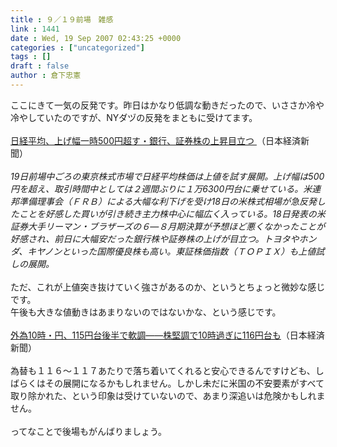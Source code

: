 ```yaml
---
title : ９／１９前場　雑感
link : 1441
date : Wed, 19 Sep 2007 02:43:25 +0000
categories : ["uncategorized"]
tags : []
draft : false
author : 倉下忠憲
---
```


ここにきて一気の反発です。昨日はかなり低調な動きだったので、いささか冷や冷やしていたのですが、NYダヅの反発をまともに受けてます。<BR><BR><A HREF="http://www.nikkei.co.jp/news/main/20070919NT000Y23119092007.html" TARGET="_blank">日経平均、上げ幅一時500円超す・銀行、証券株の上昇目立つ </A>（日本経済新聞）<BR><BR><I>19日前場中ごろの東京株式市場で日経平均株価は上値を試す展開。上げ幅は500円を超え、取引時間中としては２週間ぶりに１万6300円台に乗せている。米連邦準備理事会（ＦＲＢ）による大幅な利下げを受け18日の米株式相場が急反発したことを好感した買いが引き続き主力株中心に幅広く入っている。18日発表の米証券大手リーマン・ブラザーズの６―８月期決算が予想ほど悪くなかったことが好感され、前日に大幅安だった銀行株や証券株の上げが目立つ。トヨタやホンダ、キヤノンといった国際優良株も高い。東証株価指数（ＴＯＰＩＸ）も上値試しの展開。</I><BR><BR>ただ、これが上値突き抜けていく強さがあるのか、というとちょっと微妙な感じです。<BR>午後も大きな値動きはあまりないのではないかな、という感じです。<BR><BR><A HREF="http://www.nikkei.co.jp/news/market/20070919m2ds0imf0319.html" TARGET="_blank">外為10時・円、115円台後半で軟調――株堅調で10時過ぎに116円台も</A>（日本経済新聞）<BR><BR>為替も１１６～１１７あたりで落ち着いてくれると安心できるんですけども、しばらくはその展開になるかもしれません。しかし未だに米国の不安要素がすべて取り除かれた、という印象は受けていないので、あまり深追いは危険かもしれません。<BR><BR>ってなことで後場もがんばりましょう。<br><br>
